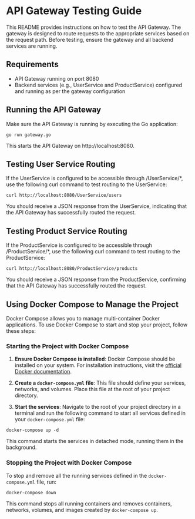 
# API Gateway Testing Guide

This README provides instructions on how to test the API Gateway. The gateway is designed to route requests to the appropriate services based on the request path. Before testing, ensure the gateway and all backend services are running.

## Requirements

- API Gateway running on port 8080
- Backend services (e.g., UserService and ProductService) configured and running as per the gateway configuration

## Running the API Gateway

Make sure the API Gateway is running by executing the Go application:

```shell
go run gateway.go
```

This starts the API Gateway on http://localhost:8080.

## Testing User Service Routing

If the UserService is configured to be accessible through /UserService/*, use the following curl command to test routing to the UserService:

```
curl http://localhost:8080/UserService/users
```

You should receive a JSON response from the UserService, indicating that the API Gateway has successfully routed the request.

## Testing Product Service Routing

If the ProductService is configured to be accessible through /ProductService/*, use the following curl command to test routing to the ProductService:

```
curl http://localhost:8080/ProductService/products
```

You should receive a JSON response from the ProductService, confirming that the API Gateway has successfully routed the request.

## Using Docker Compose to Manage the Project

Docker Compose allows you to manage multi-container Docker applications. To use Docker Compose to start and stop your project, follow these steps:

### Starting the Project with Docker Compose

1. **Ensure Docker Compose is installed**: Docker Compose should be installed on your system. For installation instructions, visit the [official Docker documentation](https://docs.docker.com/compose/install/).

2. **Create a `docker-compose.yml` file**: This file should define your services, networks, and volumes. Place this file at the root of your project directory.

3. **Start the services**: Navigate to the root of your project directory in a terminal and run the following command to start all services defined in your `docker-compose.yml` file:

```shell
docker-compose up -d
```

This command starts the services in detached mode, running them in the background.

### Stopping the Project with Docker Compose

To stop and remove all the running services defined in the `docker-compose.yml` file, run:

```shell
docker-compose down
```

This command stops all running containers and removes containers, networks, volumes, and images created by `docker-compose up`.

